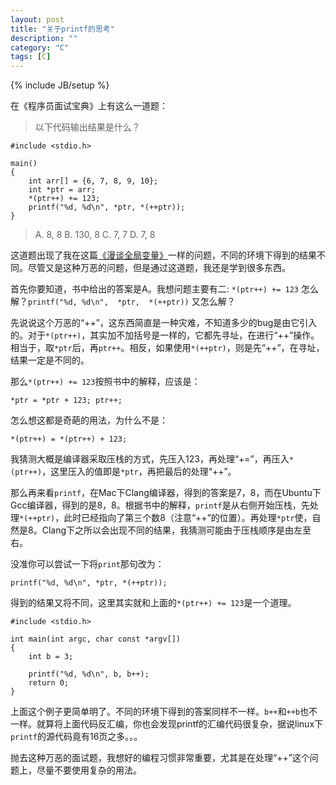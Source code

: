 ```yaml
---
layout: post
title: "关于printf的思考"
description: ""
category: "C"
tags: [C]
---
```

{% include JB/setup %}

在《程序员面试宝典》上有这么一道题：

> 以下代码输出结果是什么？

    #include <stdio.h>

    main() 
    {
    	int arr[] = {6, 7, 8, 9, 10};
		int *ptr = arr;
		*(ptr++) += 123;
		printf("%d, %d\n", *ptr, *(++ptr));
    }

> A. 8, 8 B. 130, 8 C. 7, 7 D. 7, 8

这道题出现了我在这篇[《漫谈全局变量》](http://liuyu314.github.io/c/2014/02/17/global-variable/)一样的问题，不同的环境下得到的结果不同。尽管又是这种万恶的问题，但是通过这道题，我还是学到很多东西。

首先你要知道，书中给出的答案是A。我想问题主要有二: `*(ptr++) += 123` 怎么解？`printf("%d, %d\n",  *ptr,  *(++ptr))` 又怎么解？

先说说这个万恶的“++”，这东西简直是一种灾难，不知道多少的bug是由它引入的。对于`*(ptr++)`，其实加不加括号是一样的，它都先寻址，在进行“++”操作。相当于，取`*ptr`后，再`ptr++`。相反，如果使用`*(++ptr)`，则是先“++”，在寻址，结果一定是不同的。

那么`*(ptr++) += 123`按照书中的解释，应该是：
 
    *ptr = *ptr + 123; ptr++;

怎么想这都是奇葩的用法，为什么不是：

    *(ptr++) = *(ptr++) + 123;

我猜测大概是编译器采取压栈的方式，先压入123，再处理“+=”，再压入`*(ptr++)`，这里压入的值即是`*ptr`，再把最后的处理“++”。

那么再来看`printf`，在Mac下Clang编译器，得到的答案是7，8，而在Ubuntu下Gcc编译器，得到的是8，8。根据书中的解释，`printf`是从右侧开始压栈，先处理`*(++ptr)`，此时已经指向了第三个数8（注意“++”的位置）。再处理`*ptr`使，自然是8。Clang下之所以会出现不同的结果，我猜测可能由于压栈顺序是由左至右。

没准你可以尝试一下将`print`那句改为：

    printf("%d, %d\n", *ptr, *(++ptr));

得到的结果又将不同，这里其实就和上面的`*(ptr++) += 123`是一个道理。

    #include <stdio.h>
    
    int main(int argc, char const *argv[])
    {
        int b = 3;
	    
	    printf("%d, %d\n", b, b++);
	    return 0;
    }

上面这个例子更简单明了。不同的环境下得到的答案同样不一样。`b++`和`++b`也不一样。就算将上面代码反汇编，你也会发现printf的汇编代码很复杂，据说linux下`printf`的源代码竟有16页之多。。。

抛去这种万恶的面试题，我想好的编程习惯非常重要，尤其是在处理“++”这个问题上，尽量不要使用复杂的用法。